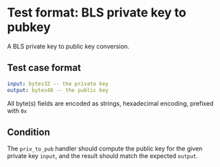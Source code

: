 # Test format: BLS private key to pubkey

A BLS private key to public key conversion.

## Test case format

```yaml
input: bytes32 -- the private key
output: bytes48 -- the public key
```

All byte(s) fields are encoded as strings, hexadecimal encoding, prefixed with `0x`


## Condition

The `priv_to_pub` handler should compute the public key for the given private key `input`, and the result should match the expected `output`.
